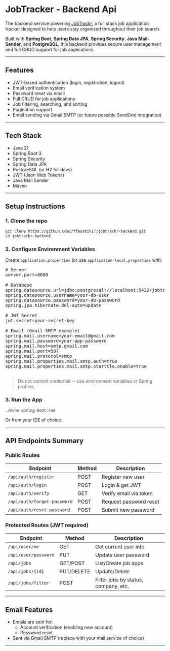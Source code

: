 # JobTracker - Backend Api

The backend service powering [JobTrackr](https://github.com//ffaustin17/jobtrackr-frontend), a full stack job application
tracker designed to help users stay organized throughout their job search.

Built with **Spring Boot**, **Spring Data JPA**, **Spring Security**. **Java Mail-Sender**, and **PostgreSQL**, this backend provides
secure user management and full CRUD  support for job applications.

---

## Features

- JWT-based authentication (login, registration, logout)
- Email verification system
- Password reset via email
- Full CRUD for job applications
- Job filtering, searching, and sorting
- Pagination support
- Email sending via Gmail SMTP (or future possible SendGrid integration)

---

## Tech Stack

- Java 21
- Spring Boot 3
- Spring Security
- Spring Data JPA
- PostgreSQL (or H2 for devs)
- JWT (Json Web Tokens)
- Java Mail Sender
- Maven

---

## Setup Instructions

### 1. Clone the repo
```bash
git clone https://github.com//ffaustin17/jobtrackr-backend.git
cd jobtrackr-backend
```

### 2. Configure Environment Variables

Create `application.properties` (or use `application-local.properties` with:
<pre>
# Server
server.port=8080

# Database
spring.datasource.url=jdbc:postgresql://localhost:5432/jobtrackr_db
spring.datasource.username=your-db-user
spring.datasource.password=your-db-password
spring.jpa.hibernate.ddl-auto=update

# JWT Secret
jwt.secret=your-secret-key

# Email (Gmail SMTP example)
spring.mail.username=your-email@gmail.com
spring.mail.password=your-app-password
spring.mail.host=smtp.gmail.com
spring.mail.port=587
spring.mail.protocol=smtp
spring.mail.properties.mail.smtp.auth=true
spring.mail.properties.mail.smtp.starttls.enable=true

</pre>
> Do not commit credential -- use environment variables or Spring profiles.


### 3. Run the App
```bash
./mvnw spring-boot:run
```
Or from your IDE of choice.

---

## API Endpoints Summary

### Public Routes

| Endpoint                    | Method | Description            |
|-----------------------------|--------|------------------------|
| `/api/auth/register`        | POST   | Register new user      |
| `/api/auth/login`           | POST   | Login & get JWT        |
| `/api/auth/verify`          | GET    | Verify email via token |
| `/api/auth/forgot-password` | POST   | Request password reset |
| `/api/auth/reset-password`  | POST   | Submit new password    |


### Protected Routes (JWT required)

| Endpoint             | Method     | Description                          |
|----------------------|------------|--------------------------------------|
| `/api/user/me`       | GET        | Get current user info                |
| `/api/user/password` | PUT        | Update user password                 |
| `/api/jobs`          | GET/POST   | List/Create job apps                 |
| `/api/jobs/{id}`     | PUT/DELETE | Update/Delete                        |
| `/api/jobs/filter`   | POST       | Filter jobs by status, company, etc. |


---

## Email Features

- Emails are sent for:
    - Account verification (enabling new account)
    - Password reset
- Sent via Gmail SMTP (replace with your mail service of choice)


---


